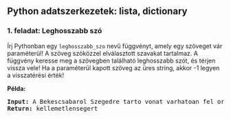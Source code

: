 <style>
	h1:first-of-type { display: none; }
</style> 

# Szkriptnyelvek - 3. gyakorló feladatsor

## Python adatszerkezetek: lista, dictionary


### 1. feladat: Leghosszabb szó

Írj Pythonban egy `leghosszabb_szo` nevű függvényt, amely egy szöveget vár paraméterül! A szöveg szóközzel elválasztott szavakat tartalmaz. A függvény keresse meg a szövegben található leghosszabb szót, és térjen vissza vele! Ha a paraméterül kapott szöveg az üres string, akkor -1 legyen a visszatérési érték!

**Példa:**

<pre>
<b>Input:</b> A Bekescsabarol Szegedre tarto vonat varhatoan fel orat kesik. Az okozott kellemetlensegert szives elnezesuket kerjuk.
<b>Return:</b> kellemetlensegert           
</pre>